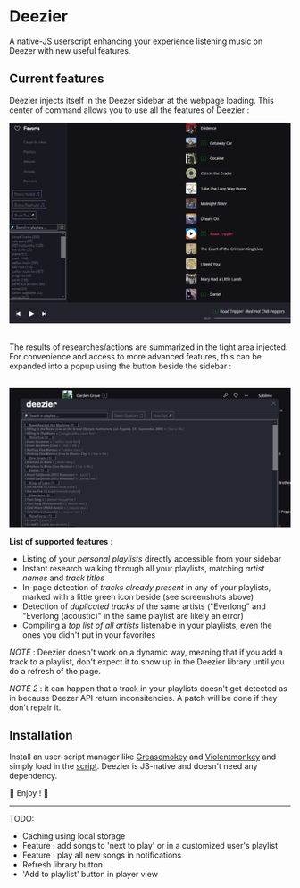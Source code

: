 # Deezier
A native-JS userscript enhancing your experience listening music on Deezer with new useful features.

## Current features

Deezier injects itself in the Deezer sidebar at the webpage loading. This center of command allows you to use all the features of Deezier :

![Overview of Deezier integration](./img/overview.png)

</br>
The results of researches/actions are summarized in the tight area injected. For convenience and access to more advanced features, this can be expanded into a popup using the button beside the sidebar : <br /><br />

![Popup](./img/popup.png)

__List of supported features__ :
- Listing of your *personal playlists* directly accessible from your sidebar
- Instant research walking through all your playlists, matching *artist names* and *track titles*
- In-page detection of *tracks already present* in any of your playlists, marked with a little green icon beside (see screenshots above)
- Detection of *duplicated tracks* of the same artists ("Everlong" and "Everlong (acoustic)" in the same playlist are likely an error)
- Compiling a *top list of all artists* listenable in your playlists, even the ones you didn't put in your favorites

*NOTE* : Deezier doesn't work on a dynamic way, meaning that if you add a track to a playlist, don't expect it to show up in the Deezier library until you do a refresh of the page.

*NOTE 2* : it can happen that a track in your playlists doesn't get detected as in because Deezer API return inconsitencies. A patch will be done if they don't repair it. 

## Installation

Install an user-script manager like [Greasemokey](https://addons.mozilla.org/fr/firefox/addon/greasemonkey/) and [Violentmonkey](https://violentmonkey.github.io/get-it/) and simply load in the [script](./deezier.js). Deezier is JS-native and doesn't need any dependency.

🎵 Enjoy ! 🎵

----

TODO:
- Caching using local storage
- Feature : add songs to 'next to play' or in a customized user's playlist
- Feature : play all new songs in notifications
- Refresh library button
- 'Add to playlist' button in player view
